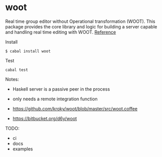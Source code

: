 # woot

Real time group editor without Operational
transformation (WOOT). This package provides the core library and logic for building a server capable and handling real time editing with WOOT. [Reference](https://hal.inria.fr/inria-00071240/document)

Install

```
$ cabal install woot
```

Test

```
cabal test
```

Notes:

* Haskell server is a passive peer in the process
* only needs a remote integration function

* https://github.com/kroky/woot/blob/master/src/woot.coffee
* https://bitbucket.org/d6y/woot

TODO:

* ci
* docs
* examples
